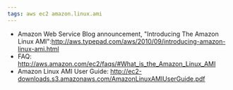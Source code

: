 ```yaml
---
tags: aws ec2 amazon.linux.ami
---
```


-   Amazon Web Service Blog announcement, "Introducing The Amazon Linux AMI":<http://aws.typepad.com/aws/2010/09/introducing-amazon-linux-ami.html>
-   FAQ: <http://aws.amazon.com/ec2/faqs/#What_is_the_Amazon_Linux_AMI>
-   Amazon Linux AMI User Guide: <http://ec2-downloads.s3.amazonaws.com/AmazonLinuxAMIUserGuide.pdf>

